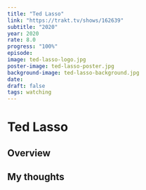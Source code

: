 ```yaml
---
title: "Ted Lasso"
link: "https://trakt.tv/shows/162639"
subtitle: "2020"
year: 2020
rate: 8.0
progress: "100%"
episode: 
image: ted-lasso-logo.jpg
poster-image: ted-lasso-poster.jpg
background-image: ted-lasso-background.jpg
date: 
draft: false
tags: watching
---
```


# Ted Lasso

## Overview



## My thoughts
